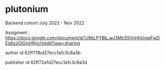 # plutonium
Backend cohort July 2022 - Nov 2022

Assigment : https://docs.google.com/document/d/1J9bLPYBb_wJ3McS5VnHhUgwFwDEg6zzOiGjxHKjjcrI/edit?usp=sharing


auther id 62ff71fbd27ecc1a1c3c8a3b

publisher id 62ff72a1d27ecc1a1c3c8a3d